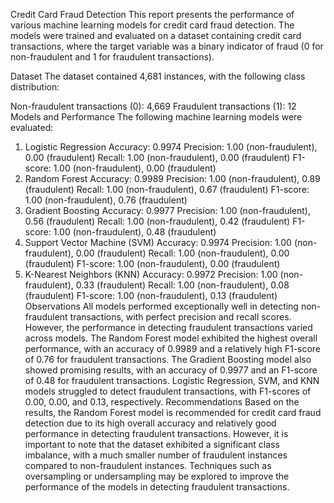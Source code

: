 Credit Card Fraud Detection
This report presents the performance of various machine learning models for credit card fraud detection. The models were trained and evaluated on a dataset containing credit card transactions, where the target variable was a binary indicator of fraud (0 for non-fraudulent and 1 for fraudulent transactions).

Dataset
The dataset contained 4,681 instances, with the following class distribution:

Non-fraudulent transactions (0): 4,669
Fraudulent transactions (1): 12
Models and Performance
The following machine learning models were evaluated:

1. Logistic Regression
Accuracy: 0.9974
Precision: 1.00 (non-fraudulent), 0.00 (fraudulent)
Recall: 1.00 (non-fraudulent), 0.00 (fraudulent)
F1-score: 1.00 (non-fraudulent), 0.00 (fraudulent)
2. Random Forest
Accuracy: 0.9989
Precision: 1.00 (non-fraudulent), 0.89 (fraudulent)
Recall: 1.00 (non-fraudulent), 0.67 (fraudulent)
F1-score: 1.00 (non-fraudulent), 0.76 (fraudulent)
3. Gradient Boosting
Accuracy: 0.9977
Precision: 1.00 (non-fraudulent), 0.56 (fraudulent)
Recall: 1.00 (non-fraudulent), 0.42 (fraudulent)
F1-score: 1.00 (non-fraudulent), 0.48 (fraudulent)
4. Support Vector Machine (SVM)
Accuracy: 0.9974
Precision: 1.00 (non-fraudulent), 0.00 (fraudulent)
Recall: 1.00 (non-fraudulent), 0.00 (fraudulent)
F1-score: 1.00 (non-fraudulent), 0.00 (fraudulent)
5. K-Nearest Neighbors (KNN)
Accuracy: 0.9972
Precision: 1.00 (non-fraudulent), 0.33 (fraudulent)
Recall: 1.00 (non-fraudulent), 0.08 (fraudulent)
F1-score: 1.00 (non-fraudulent), 0.13 (fraudulent)
Observations
All models performed exceptionally well in detecting non-fraudulent transactions, with perfect precision and recall scores.
However, the performance in detecting fraudulent transactions varied across models.
The Random Forest model exhibited the highest overall performance, with an accuracy of 0.9989 and a relatively high F1-score of 0.76 for fraudulent transactions.
The Gradient Boosting model also showed promising results, with an accuracy of 0.9977 and an F1-score of 0.48 for fraudulent transactions.
Logistic Regression, SVM, and KNN models struggled to detect fraudulent transactions, with F1-scores of 0.00, 0.00, and 0.13, respectively.
Recommendations
Based on the results, the Random Forest model is recommended for credit card fraud detection due to its high overall accuracy and relatively good performance in detecting fraudulent transactions. However, it is important to note that the dataset exhibited a significant class imbalance, with a much smaller number of fraudulent instances compared to non-fraudulent instances. Techniques such as oversampling or undersampling may be explored to improve the performance of the models in detecting fraudulent transactions.
